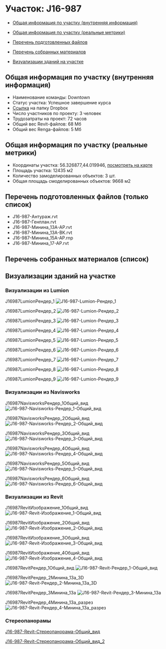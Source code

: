 # Участок: J16-987

* [Общая информация по участку (внутренняя информация)](#Chapter1)

* [Общая информация по участку (реальные метрики)](#Chapter2)

* [Перечень подготовленных файлов](#Chapter3)

* [Перечень собранных материалов](#Chapter4)

* [Визуализации зданий на участке](#Chapter6)

## <a id="Chapter1"></a> Общая информация по участку (внутренняя информация)
+ Наименование команды: Downtown
+ Статус участка: Успешное завершение курса
+ [Ссылка](https://www.dropbox.com/sh/wvvgv1nw1iqred9/AAD-A_XsR5bHfxwdkkZrGGHwa/J16_987?dl=0) на папку Dropbox
+ Число участников по проекту: 3 человек
+ Трудозатраты на проект: 72 часов
+ Общий вес Revit-файлов: 68 Мб
+ Общий вес Renga-файлов: 5 Мб
## <a id="Chapter2"></a> Общая информация по участку (реальные метрики)
+ Координаты участка: 56.326877,44.019946, [посмотреть на карте](https://yandex.ru/maps/47/nizhny-novgorod/?ll=44.019946%2C56.326877&z=19)
+ Площадь участка: 12435 м2
+ Количество замоделированных объектов: 3 шт.
+ Общая площадь смоделированных объектов: 9668 м2
## <a id="Chapter3"></a> Перечень подготовленных файлов (только список)
+ J16-987-Антураж.rvt
+ J16-987-Генплан.rvt
+ J16-987-Минина_13А-АР.rvt
+ J16-987-Минина_13А-ВК.rvt
+ J16-987-Минина_15А-АР.rnp
+ J16-987-Минина_17-АР.rvt
## <a id="Chapter4"></a> Перечень собранных материалов (список)
## <a id="Chapter6"></a> Визуализации зданий на участке
### Визуализации из Lumion
J16987LumionРендер_1
![J16-987-Lumion-Рендер_1](/Images/J16_987/J16-987-Lumion-Рендер_1_Compressed.jpg)

J16987LumionРендер_2
![J16-987-Lumion-Рендер_2](/Images/J16_987/J16-987-Lumion-Рендер_2_Compressed.jpg)

J16987LumionРендер_3
![J16-987-Lumion-Рендер_3](/Images/J16_987/J16-987-Lumion-Рендер_3_Compressed.jpg)

J16987LumionРендер_4
![J16-987-Lumion-Рендер_4](/Images/J16_987/J16-987-Lumion-Рендер_4_Compressed.jpg)

J16987LumionРендер_5
![J16-987-Lumion-Рендер_5](/Images/J16_987/J16-987-Lumion-Рендер_5_Compressed.jpg)

J16987LumionРендер_6
![J16-987-Lumion-Рендер_6](/Images/J16_987/J16-987-Lumion-Рендер_6_Compressed.jpg)

J16987LumionРендер_7
![J16-987-Lumion-Рендер_7](/Images/J16_987/J16-987-Lumion-Рендер_7_Compressed.jpg)

J16987LumionРендер_8
![J16-987-Lumion-Рендер_8](/Images/J16_987/J16-987-Lumion-Рендер_8_Compressed.jpg)

J16987LumionРендер_9
![J16-987-Lumion-Рендер_9](/Images/J16_987/J16-987-Lumion-Рендер_9_Compressed.jpg)

### Визуализации из Navisworks
J16987NavisworksРендер_1Общий_вид
![J16-987-Navisworks-Рендер_1-Общий_вид](/Images/J16_987/J16-987-Navisworks-Рендер_1-Общий_вид_Compressed.jpg)

J16987NavisworksРендер_2Общий_вид
![J16-987-Navisworks-Рендер_2-Общий_вид](/Images/J16_987/J16-987-Navisworks-Рендер_2-Общий_вид_Compressed.jpg)

J16987NavisworksРендер_3Общий_вид
![J16-987-Navisworks-Рендер_3-Общий_вид](/Images/J16_987/J16-987-Navisworks-Рендер_3-Общий_вид_Compressed.jpg)

J16987NavisworksРендер_4Общий_вид
![J16-987-Navisworks-Рендер_4-Общий_вид](/Images/J16_987/J16-987-Navisworks-Рендер_4-Общий_вид_Compressed.jpg)

J16987NavisworksРендер_5Общий_вид
![J16-987-Navisworks-Рендер_5-Общий_вид](/Images/J16_987/J16-987-Navisworks-Рендер_5-Общий_вид_Compressed.jpg)

J16987NavisworksРендер_6Общий_вид
![J16-987-Navisworks-Рендер_6-Общий_вид](/Images/J16_987/J16-987-Navisworks-Рендер_6-Общий_вид_Compressed.jpg)

### Визуализации из Revit
J16987RevitИзображение_1Общий_вид
![J16-987-Revit-Изображение_1-Общий_вид](/Images/J16_987/J16-987-Revit-Изображение_1-Общий_вид_Compressed.jpg)

J16987RevitИзображение_2Общий_вид
![J16-987-Revit-Изображение_2-Общий_вид](/Images/J16_987/J16-987-Revit-Изображение_2-Общий_вид_Compressed.jpg)

J16987RevitИзображение_3Общий_вид
![J16-987-Revit-Изображение_3-Общий_вид](/Images/J16_987/J16-987-Revit-Изображение_3-Общий_вид_Compressed.jpg)

J16987RevitИзображение_4Общий_вид
![J16-987-Revit-Изображение_4-Общий_вид](/Images/J16_987/J16-987-Revit-Изображение_4-Общий_вид_Compressed.jpg)

J16987RevitРендер_1Общий_вид
![J16-987-Revit-Рендер_1-Общий_вид](/Images/J16_987/J16-987-Revit-Рендер_1-Общий_вид_Compressed.jpg)

J16987RevitРендер_2Минина_13а_3D
![J16-987-Revit-Рендер_2-Минина_13а_3D](/Images/J16_987/J16-987-Revit-Рендер_2-Минина_13а_3D_Compressed.jpg)

J16987RevitРендер_3Минина_13а
![J16-987-Revit-Рендер_3-Минина_13а](/Images/J16_987/J16-987-Revit-Рендер_3-Минина_13а_Compressed.jpg)

J16987RevitРендер_4Минина_13а_разрез
![J16-987-Revit-Рендер_4-Минина_13а_разрез](/Images/J16_987/J16-987-Revit-Рендер_4-Минина_13а_разрез_Compressed.jpg)

### Стереопанорамы
[J16-987-Revit-Стереопанорама-Общий_вид](https://pano.autodesk.com/pano.html?url=jpgs/835bd546-888e-4a4a-bdf2-93f8a8713f5c&version=2)

[J16-987-Revit-Стереопанорама-Общий_вид_2](https://pano.autodesk.com/pano.html?url=jpgs/e15fbe92-ede2-424f-b1b7-e0f8d4e0d741&version=2)


